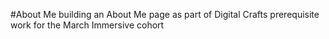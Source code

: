 #About Me
building an About Me page as part of Digital Crafts prerequisite work for the March Immersive cohort